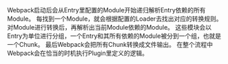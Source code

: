 Webpack启动后会从Entry里配置的Module开始递归解析Entry依赖的所有Module。
每找到一个Module，就会根据配置的Loader去找出对应的转换规则。
对Module进行转换后，再解析出当前Module依赖的Module。
这些模块会以Entry为单位进行分组，一个Entry和其所有依赖的Module被分到一个组，也就是一个Chunk。
最后Webpack会把所有Chunk转换成文件输出。
在整个流程中Webpack会在恰当的时机执行Plugin里定义的逻辑。